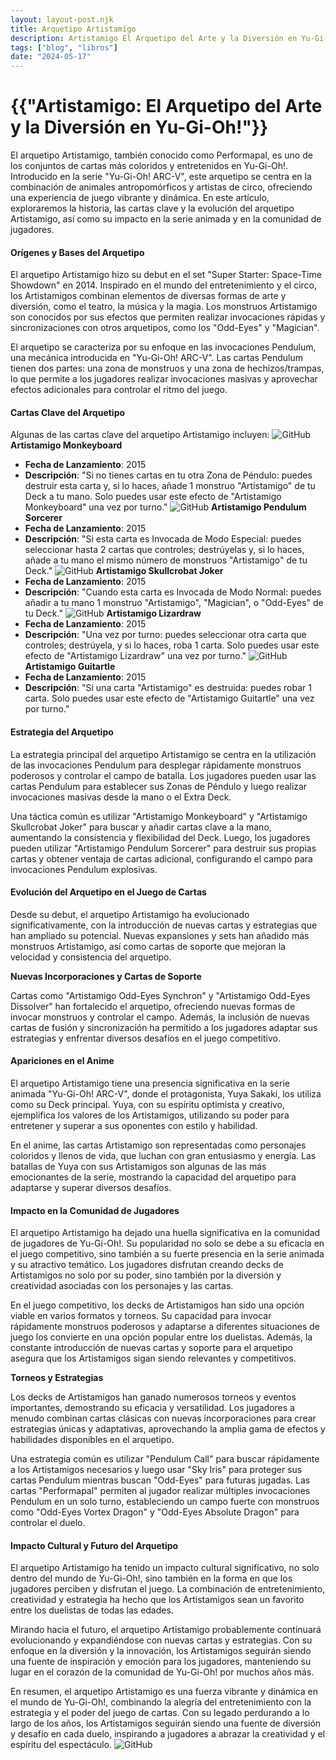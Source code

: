 ```yaml
---
layout: layout-post.njk
title: Arquetipo Artistamigo
description: Artistamigo El Arquetipo del Arte y la Diversión en Yu-Gi-Oh!
tags: ["blog", "libros"]
date: "2024-05-17"
---
```


# {{"Artistamigo: El Arquetipo del Arte y la Diversión en Yu-Gi-Oh!"}}

El arquetipo Artistamigo, también conocido como Performapal, es uno de los conjuntos de cartas más coloridos y entretenidos en Yu-Gi-Oh!. Introducido en la serie "Yu-Gi-Oh! ARC-V", este arquetipo se centra en la combinación de animales antropomórficos y artistas de circo, ofreciendo una experiencia de juego vibrante y dinámica. En este artículo, exploraremos la historia, las cartas clave y la evolución del arquetipo Artistamigo, así como su impacto en la serie animada y en la comunidad de jugadores.

#### Orígenes y Bases del Arquetipo

El arquetipo Artistamigo hizo su debut en el set "Super Starter: Space-Time Showdown" en 2014. Inspirado en el mundo del entretenimiento y el circo, los Artistamigos combinan elementos de diversas formas de arte y diversión, como el teatro, la música y la magia. Los monstruos Artistamigo son conocidos por sus efectos que permiten realizar invocaciones rápidas y sincronizaciones con otros arquetipos, como los "Odd-Eyes" y "Magician".

El arquetipo se caracteriza por su enfoque en las invocaciones Pendulum, una mecánica introducida en "Yu-Gi-Oh! ARC-V". Las cartas Pendulum tienen dos partes: una zona de monstruos y una zona de hechizos/trampas, lo que permite a los jugadores realizar invocaciones masivas y aprovechar efectos adicionales para controlar el ritmo del juego.

#### Cartas Clave del Arquetipo

Algunas de las cartas clave del arquetipo Artistamigo incluyen:
![GitHub](/img/amigo1.jpg)
**Artistamigo Monkeyboard**
- **Fecha de Lanzamiento**: 2015
- **Descripción**: "Si no tienes cartas en tu otra Zona de Péndulo: puedes destruir esta carta y, si lo haces, añade 1 monstruo "Artistamigo" de tu Deck a tu mano. Solo puedes usar este efecto de "Artistamigo Monkeyboard" una vez por turno."
![GitHub](/img/amigo2.jpg)
**Artistamigo Pendulum Sorcerer**
- **Fecha de Lanzamiento**: 2015
- **Descripción**: "Si esta carta es Invocada de Modo Especial: puedes seleccionar hasta 2 cartas que controles; destrúyelas y, si lo haces, añade a tu mano el mismo número de monstruos "Artistamigo" de tu Deck."
![GitHub](/img/amigo3.jpg)
**Artistamigo Skullcrobat Joker**
- **Fecha de Lanzamiento**: 2015
- **Descripción**: "Cuando esta carta es Invocada de Modo Normal: puedes añadir a tu mano 1 monstruo "Artistamigo", "Magician", o "Odd-Eyes" de tu Deck."
![GitHub](/img/amigo4.jpg)
**Artistamigo Lizardraw**
- **Fecha de Lanzamiento**: 2015
- **Descripción**: "Una vez por turno: puedes seleccionar otra carta que controles; destrúyela, y si lo haces, roba 1 carta. Solo puedes usar este efecto de "Artistamigo Lizardraw" una vez por turno."
![GitHub](/img/amigo5.jpg)
**Artistamigo Guitartle**
- **Fecha de Lanzamiento**: 2015
- **Descripción**: "Si una carta "Artistamigo" es destruida: puedes robar 1 carta. Solo puedes usar este efecto de "Artistamigo Guitartle" una vez por turno."

#### Estrategia del Arquetipo

La estrategia principal del arquetipo Artistamigo se centra en la utilización de las invocaciones Pendulum para desplegar rápidamente monstruos poderosos y controlar el campo de batalla. Los jugadores pueden usar las cartas Pendulum para establecer sus Zonas de Péndulo y luego realizar invocaciones masivas desde la mano o el Extra Deck.

Una táctica común es utilizar "Artistamigo Monkeyboard" y "Artistamigo Skullcrobat Joker" para buscar y añadir cartas clave a la mano, aumentando la consistencia y flexibilidad del Deck. Luego, los jugadores pueden utilizar "Artistamigo Pendulum Sorcerer" para destruir sus propias cartas y obtener ventaja de cartas adicional, configurando el campo para invocaciones Pendulum explosivas.

#### Evolución del Arquetipo en el Juego de Cartas

Desde su debut, el arquetipo Artistamigo ha evolucionado significativamente, con la introducción de nuevas cartas y estrategias que han ampliado su potencial. Nuevas expansiones y sets han añadido más monstruos Artistamigo, así como cartas de soporte que mejoran la velocidad y consistencia del arquetipo.

**Nuevas Incorporaciones y Cartas de Soporte**

Cartas como "Artistamigo Odd-Eyes Synchron" y "Artistamigo Odd-Eyes Dissolver" han fortalecido el arquetipo, ofreciendo nuevas formas de invocar monstruos y controlar el campo. Además, la inclusión de nuevas cartas de fusión y sincronización ha permitido a los jugadores adaptar sus estrategias y enfrentar diversos desafíos en el juego competitivo.

#### Apariciones en el Anime

El arquetipo Artistamigo tiene una presencia significativa en la serie animada "Yu-Gi-Oh! ARC-V", donde el protagonista, Yuya Sakaki, los utiliza como su Deck principal. Yuya, con su espíritu optimista y creativo, ejemplifica los valores de los Artistamigos, utilizando su poder para entretener y superar a sus oponentes con estilo y habilidad.

En el anime, las cartas Artistamigo son representadas como personajes coloridos y llenos de vida, que luchan con gran entusiasmo y energía. Las batallas de Yuya con sus Artistamigos son algunas de las más emocionantes de la serie, mostrando la capacidad del arquetipo para adaptarse y superar diversos desafíos.

#### Impacto en la Comunidad de Jugadores

El arquetipo Artistamigo ha dejado una huella significativa en la comunidad de jugadores de Yu-Gi-Oh!. Su popularidad no solo se debe a su eficacia en el juego competitivo, sino también a su fuerte presencia en la serie animada y su atractivo temático. Los jugadores disfrutan creando decks de Artistamigos no solo por su poder, sino también por la diversión y creatividad asociadas con los personajes y las cartas.

En el juego competitivo, los decks de Artistamigos han sido una opción viable en varios formatos y torneos. Su capacidad para invocar rápidamente monstruos poderosos y adaptarse a diferentes situaciones de juego los convierte en una opción popular entre los duelistas. Además, la constante introducción de nuevas cartas y soporte para el arquetipo asegura que los Artistamigos sigan siendo relevantes y competitivos.

**Torneos y Estrategias**

Los decks de Artistamigos han ganado numerosos torneos y eventos importantes, demostrando su eficacia y versatilidad. Los jugadores a menudo combinan cartas clásicas con nuevas incorporaciones para crear estrategias únicas y adaptativas, aprovechando la amplia gama de efectos y habilidades disponibles en el arquetipo.

Una estrategia común es utilizar "Pendulum Call" para buscar rápidamente a los Artistamigos necesarios y luego usar "Sky Iris" para proteger sus cartas Pendulum mientras buscan "Odd-Eyes" para futuras jugadas. Las cartas "Performapal" permiten al jugador realizar múltiples invocaciones Pendulum en un solo turno, estableciendo un campo fuerte con monstruos como "Odd-Eyes Vortex Dragon" y "Odd-Eyes Absolute Dragon" para controlar el duelo.

#### Impacto Cultural y Futuro del Arquetipo

El arquetipo Artistamigo ha tenido un impacto cultural significativo, no solo dentro del mundo de Yu-Gi-Oh!, sino también en la forma en que los jugadores perciben y disfrutan el juego. La combinación de entretenimiento, creatividad y estrategia ha hecho que los Artistamigos sean un favorito entre los duelistas de todas las edades.

Mirando hacia el futuro, el arquetipo Artistamigo probablemente continuará evolucionando y expandiéndose con nuevas cartas y estrategias. Con su enfoque en la diversión y la innovación, los Artistamigos seguirán siendo una fuente de inspiración y emoción para los jugadores, manteniendo su lugar en el corazón de la comunidad de Yu-Gi-Oh! por muchos años más.

En resumen, el arquetipo Artistamigo es una fuerza vibrante y dinámica en el mundo de Yu-Gi-Oh!, combinando la alegría del entretenimiento con la estrategia y el poder del juego de cartas. Con su legado perdurando a lo largo de los años, los Artistamigos seguirán siendo una fuente de diversión y desafío en cada duelo, inspirando a jugadores a abrazar la creatividad y el espíritu del espectáculo.
![GitHub](/img/yugioh_logo.png)
